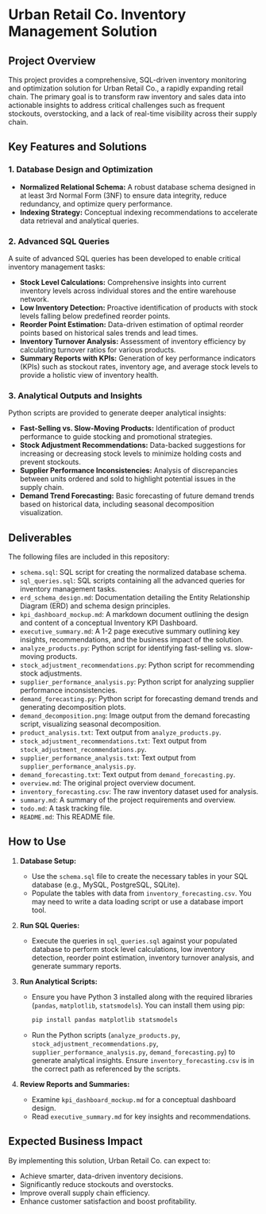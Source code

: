 # Urban Retail Co. Inventory Management Solution
## Project Overview
This project provides a comprehensive, SQL-driven inventory monitoring and optimization solution for Urban Retail Co., a rapidly expanding retail chain. The primary goal is to transform raw inventory and sales data into actionable insights to address critical challenges such as frequent stockouts, overstocking, and a lack of real-time visibility across their supply chain.

## Key Features and Solutions

### 1. Database Design and Optimization
*   **Normalized Relational Schema:** A robust database schema designed in at least 3rd Normal Form (3NF) to ensure data integrity, reduce redundancy, and optimize query performance.
*   **Indexing Strategy:** Conceptual indexing recommendations to accelerate data retrieval and analytical queries.

### 2. Advanced SQL Queries
A suite of advanced SQL queries has been developed to enable critical inventory management tasks:
*   **Stock Level Calculations:** Comprehensive insights into current inventory levels across individual stores and the entire warehouse network.
*   **Low Inventory Detection:** Proactive identification of products with stock levels falling below predefined reorder points.
*   **Reorder Point Estimation:** Data-driven estimation of optimal reorder points based on historical sales trends and lead times.
*   **Inventory Turnover Analysis:** Assessment of inventory efficiency by calculating turnover ratios for various products.
*   **Summary Reports with KPIs:** Generation of key performance indicators (KPIs) such as stockout rates, inventory age, and average stock levels to provide a holistic view of inventory health.

### 3. Analytical Outputs and Insights
Python scripts are provided to generate deeper analytical insights:
*   **Fast-Selling vs. Slow-Moving Products:** Identification of product performance to guide stocking and promotional strategies.
*   **Stock Adjustment Recommendations:** Data-backed suggestions for increasing or decreasing stock levels to minimize holding costs and prevent stockouts.
*   **Supplier Performance Inconsistencies:** Analysis of discrepancies between units ordered and sold to highlight potential issues in the supply chain.
*   **Demand Trend Forecasting:** Basic forecasting of future demand trends based on historical data, including seasonal decomposition visualization.

## Deliverables
The following files are included in this repository:

*   `schema.sql`: SQL script for creating the normalized database schema.
*   `sql_queries.sql`: SQL scripts containing all the advanced queries for inventory management tasks.
*   `erd_schema_design.md`: Documentation detailing the Entity Relationship Diagram (ERD) and schema design principles.
*   `kpi_dashboard_mockup.md`: A markdown document outlining the design and content of a conceptual Inventory KPI Dashboard.
*   `executive_summary.md`: A 1-2 page executive summary outlining key insights, recommendations, and the business impact of the solution.
*   `analyze_products.py`: Python script for identifying fast-selling vs. slow-moving products.
*   `stock_adjustment_recommendations.py`: Python script for recommending stock adjustments.
*   `supplier_performance_analysis.py`: Python script for analyzing supplier performance inconsistencies.
*   `demand_forecasting.py`: Python script for forecasting demand trends and generating decomposition plots.
*   `demand_decomposition.png`: Image output from the demand forecasting script, visualizing seasonal decomposition.
*   `product_analysis.txt`: Text output from `analyze_products.py`.
*   `stock_adjustment_recommendations.txt`: Text output from `stock_adjustment_recommendations.py`.
*   `supplier_performance_analysis.txt`: Text output from `supplier_performance_analysis.py`.
*   `demand_forecasting.txt`: Text output from `demand_forecasting.py`.
*   `overview.md`: The original project overview document.
*   `inventory_forecasting.csv`: The raw inventory dataset used for analysis.
*   `summary.md`: A summary of the project requirements and overview.
*   `todo.md`: A task tracking file.
*   `README.md`: This README file.

## How to Use

1.  **Database Setup:**
    *   Use the `schema.sql` file to create the necessary tables in your SQL database (e.g., MySQL, PostgreSQL, SQLite).
    *   Populate the tables with data from `inventory_forecasting.csv`. You may need to write a data loading script or use a database import tool.

2.  **Run SQL Queries:**
    *   Execute the queries in `sql_queries.sql` against your populated database to perform stock level calculations, low inventory detection, reorder point estimation, inventory turnover analysis, and generate summary reports.

3.  **Run Analytical Scripts:**
    *   Ensure you have Python 3 installed along with the required libraries (`pandas`, `matplotlib`, `statsmodels`). You can install them using pip:
        ```bash
        pip install pandas matplotlib statsmodels
        ```
    *   Run the Python scripts (`analyze_products.py`, `stock_adjustment_recommendations.py`, `supplier_performance_analysis.py`, `demand_forecasting.py`) to generate analytical insights. Ensure `inventory_forecasting.csv` is in the correct path as referenced by the scripts.

4.  **Review Reports and Summaries:**
    *   Examine `kpi_dashboard_mockup.md` for a conceptual dashboard design.
    *   Read `executive_summary.md` for key insights and recommendations.

## Expected Business Impact
By implementing this solution, Urban Retail Co. can expect to:
*   Achieve smarter, data-driven inventory decisions.
*   Significantly reduce stockouts and overstocks.
*   Improve overall supply chain efficiency.
*   Enhance customer satisfaction and boost profitability.
